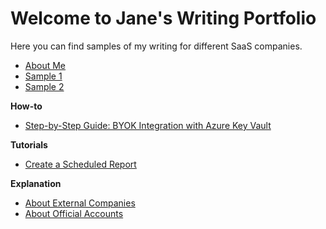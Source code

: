 
# Welcome to Jane's Writing Portfolio

Here you can find samples of my writing for different SaaS companies.

- [About Me](about.md)
- [Sample 1](doc1.md)
- [Sample 2](doc2.md)
  
**How-to**
- [Step-by-Step Guide: BYOK Integration with Azure Key Vault](samples/byok-integration-with-azure-key-vault.md)

**Tutorials**
- [Create a Scheduled Report](samples/create-a-scheduled-report.md)
  
**Explanation** 
- [About External Companies](samples/about-external-companies.md)
- [About Official Accounts](samples/about-official-accounts.md)

